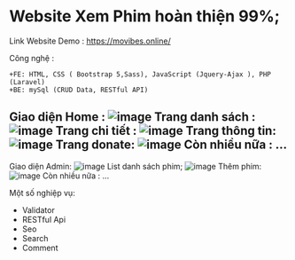 
# Website Xem Phim hoàn thiện 99%;
Link Website Demo : https://movibes.online/

Công nghệ : 

    +FE: HTML, CSS ( Bootstrap 5,Sass), JavaScript (Jquery-Ajax ), PHP (Laravel) 
    +BE: mySql (CRUD Data, RESTful API)

Giao diện Home : ![image](https://user-images.githubusercontent.com/107352059/218783158-5dc2d742-c8f6-4214-90f0-4e1e07ceeed1.png)
Trang danh sách : ![image](https://user-images.githubusercontent.com/107352059/226116989-c75bc64d-664e-469e-b13a-307a996d9905.png)
Trang chi tiết : ![image](https://user-images.githubusercontent.com/107352059/226117007-1142b09e-f2a4-49a3-921b-4f2ec02d75b2.png)
Trang thông tin: ![image](https://user-images.githubusercontent.com/107352059/226117026-352c2604-3248-405b-bb44-fb505d82fb51.png)
Trang donate: ![image](https://user-images.githubusercontent.com/107352059/226117044-ce0a0de5-b214-4fe9-8e58-09b3891e4a93.png)
Còn nhiều nữa : ...
----------------------------------------------------------------------------------------------------------------------------------
Giao diện Admin: ![image](https://user-images.githubusercontent.com/107352059/226117081-901dacb2-41d0-42e0-8342-f5cca3ae0f09.png)
List danh sách phim; ![image](https://user-images.githubusercontent.com/107352059/226117094-f3fa88ea-3649-44cd-a604-3ffd84b09107.png)
Thêm phim: ![image](https://user-images.githubusercontent.com/107352059/226117121-e8d3ec62-9943-45ad-a497-ee7c42591ee3.png)
Còn nhiều nữa : ...

Một số nghiệp vụ:
  <ul>
      <li>Validator</li>
      <li>RESTful Api</li>
      <li>Seo</li>
      <li>Search</li>
      <li>Comment</li>
    </ul>



